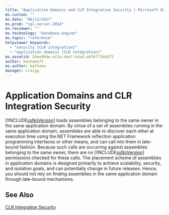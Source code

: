 ```yaml
---
title: "Application Domains and CLR Integration Security | Microsoft Docs"
ms.custom: ""
ms.date: "06/13/2017"
ms.prod: "sql-server-2014"
ms.reviewer: ""
ms.technology: "database-engine"
ms.topic: "reference"
helpviewer_keywords: 
  - "security [CLR integration]"
  - "application domains [CLR integration]"
ms.assetid: 54ee904e-e21a-4ee7-b4ad-a6f6f71bd473
author: mashamsft
ms.author: mathoma
manager: craigg
---
```

# Application Domains and CLR Integration Security
  [!INCLUDE[ssNoVersion](../../includes/ssnoversion-md.md)] loads assemblies belonging to the same owner in the same application domain. By virtue of a set of assemblies running in the same application domain, assemblies are able to discover each other at execution time using the.NET Framework reflection application programming interfaces or other means, and can call into them in late-bound fashion. Because such calls are occurring against assemblies belonging to the same owner, there are no [!INCLUDE[ssNoVersion](../../includes/ssnoversion-md.md)] permissions checked for these calls. The placement scheme of assemblies in application domains is designed primarily to achieve scalability, security, and isolation goals, and can potentially change in future releases. Hence, you should not rely on finding assemblies in the same application domain through late-bound mechanisms.  
  
## See Also  
 [CLR Integration Security](../../relational-databases/clr-integration/security/clr-integration-security.md)  
  
  
